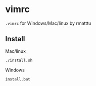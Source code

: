 # vimrc

`.vimrc` for Windows/Mac/linux by rmatttu

## Install

Mac/linux

```bash
./install.sh
```

Windows

```bash
install.bat
```

